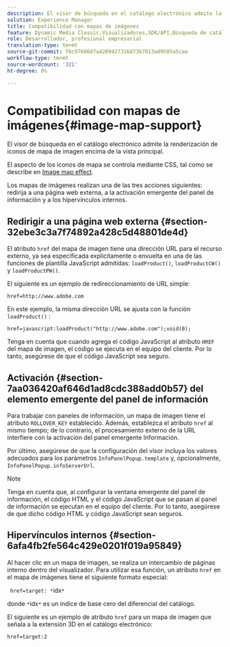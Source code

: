 ```yaml
---
description: El visor de búsqueda en el catálogo electrónico admite la renderización de iconos de mapa de imagen encima de la vista principal.
solution: Experience Manager
title: Compatibilidad con mapas de imágenes
feature: Dynamic Media Classic,Visualizadores,SDK/API,Búsqueda de catálogos electrónicos
role: Desarrollador, profesional empresarial
translation-type: tm+mt
source-git-commit: f6c97606d7a4209427316d7367013ad9585a5cae
workflow-type: tm+mt
source-wordcount: '321'
ht-degree: 0%

---
```



# Compatibilidad con mapas de imágenes{#image-map-support}

El visor de búsqueda en el catálogo electrónico admite la renderización de iconos de mapa de imagen encima de la vista principal.

El aspecto de los iconos de mapa se controla mediante CSS, tal como se describe en [Image map effect](../../c-html5-s7-aem-asset-viewers/c-html5-20-ecatalog-viewer-about/c-html5-20-ecatalog-viewer-customizingviewer/r-html5-ecatalog-viewer-20-customize-imagemapeffect.md#reference-261df27d1ed145c882b26b88e33a0289).

Los mapas de imágenes realizan una de las tres acciones siguientes: redirija a una página web externa, a la activación emergente del panel de información y a los hipervínculos internos.

## Redirigir a una página web externa {#section-32ebe3c3a7f74892a428c5d48801de4d}

El atributo `href` del mapa de imagen tiene una dirección URL para el recurso externo, ya sea especificada explícitamente o envuelta en una de las funciones de plantilla JavaScript admitidas: `loadProduct()`, `loadProductCW()` y `loadProductPW()`.

El siguiente es un ejemplo de redireccionamiento de URL simple:

`href=http://www.adobe.com`

En este ejemplo, la misma dirección URL se ajusta con la función `loadProduct()` :

`href=javascript:loadProduct("http://www.adobe.com");void(0);`

Tenga en cuenta que cuando agrega el código JavaScript al atributo `HREF` del mapa de imagen, el código se ejecuta en el equipo del cliente. Por lo tanto, asegúrese de que el código JavaScript sea seguro.

## Activación {#section-7aa036420af646d1ad8cdc388add0b57} del elemento emergente del panel de información

Para trabajar con paneles de información, un mapa de imagen tiene el atributo `ROLLOVER_KEY` establecido. Además, establezca el atributo `href` al mismo tiempo; de lo contrario, el procesamiento externo de la URL interfiere con la activación del panel emergente Información.

Por último, asegúrese de que la configuración del visor incluya los valores adecuados para los parámetros `InfoPanelPopup.template` y, opcionalmente, `InfoPanelPopup.infoServerUrl`.

>[!NOTE]
>
>Tenga en cuenta que, al configurar la ventana emergente del panel de información, el código HTML y el código JavaScript que se pasan al panel de información se ejecutan en el equipo del cliente. Por lo tanto, asegúrese de que dicho código HTML y código JavaScript sean seguros.

## Hipervínculos internos {#section-6afa4fb2fe564c429e0201f019a95849}

Al hacer clic en un mapa de imagen, se realiza un intercambio de páginas interno dentro del visualizador. Para utilizar esa función, un atributo `href` en el mapa de imágenes tiene el siguiente formato especial:

` href=target: *`idx`*`

donde `*`idx`*` es un índice de base cero del diferencial del catálogo.

El siguiente es un ejemplo de atributo `href` para un mapa de imagen que señala a la extensión 3D en el catálogo electrónico:

`href=target:2`
